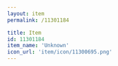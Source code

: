 ```yaml
---
layout: item
permalink: /11301184

title: Item
id: 11301184
item_name: 'Unknown'
icon_url: 'item/icon/11300695.png'
---
```

